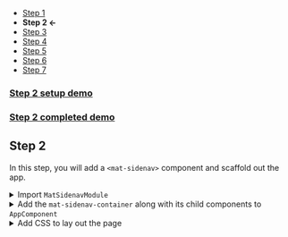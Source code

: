 * [Step 1](./step_1.md)
* **Step 2 <-**
* [Step 3](./step_3.md)
* [Step 4](./step_4.md)
* [Step 5](./step_5.md)
* [Step 6](./step_6.md)
* [Step 7](./step_7.md)

### <a href="https://stackblitz.com/github/rnocc/blast-off-with-am/tree/step-1" target="_blank">Step 2 setup demo</a>
### <a href="https://stackblitz.com/github/rnocc/blast-off-with-am/tree/step-2" target="_blank">Step 2 completed demo</a>

## Step 2

In this step, you will add a `<mat-sidenav>` component and scaffold out the app.

<details>
<summary>Import <code>MatSidenavModule</code></summary>

`app.module.ts` Add the `MatSidenavModule`

```ts
import { MatSidenavModule } from '@angular/material/sidenav';

@NgModule({
  ...
  imports: [
    ...
    MatSidenavModule,
  ],
  ...
})
```
</details>

<details>
<summary>Add the <code>mat-sidenav-container</code> along with its child components to <code>AppComponent</code></summary>

`app.component.html` 

```html
<mat-sidenav-container>
  <mat-sidenav mode="side" opened role="region">Sidenav content</mat-sidenav>
  <mat-sidenav-content role="region">Main content</mat-sidenav-content>
</mat-sidenav-container>
```

</details>


<details>
<summary>Add CSS to lay out the page</summary>

`app.component.css` 
```css
:host {
  height: 100vh;
  display: grid;
  grid-template: "toolbar"
                 "page-container" 1fr;
}

h1 {
  grid-area: title;
}

mat-toolbar {
  grid-area: toolbar;
  display: grid;
  grid-template:  "title menu" auto
  / 1fr 50px;
}

mat-sidenav-container {
  grid-area: page-container
}
```
</details>
